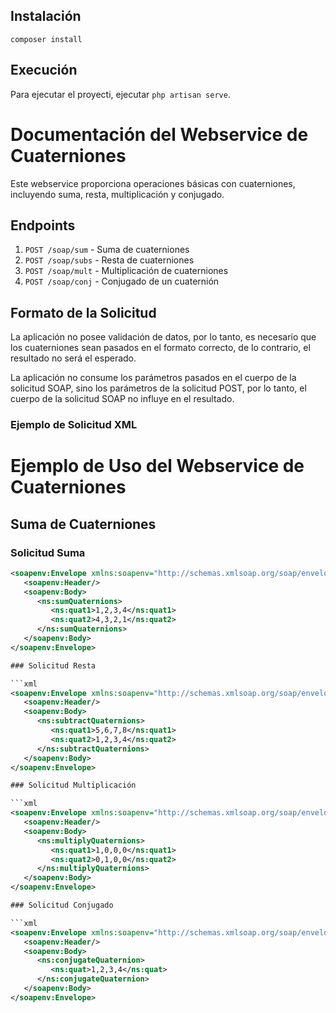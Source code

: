 ## Instalación 

`composer install`

## Execución
Para ejecutar el proyecti, ejecutar 
`php artisan serve`.

# Documentación del Webservice de Cuaterniones

Este webservice proporciona operaciones básicas con cuaterniones, incluyendo suma, resta, multiplicación y conjugado.

## Endpoints

1. `POST /soap/sum` - Suma de cuaterniones
2. `POST /soap/subs` - Resta de cuaterniones
3. `POST /soap/mult` - Multiplicación de cuaterniones
4. `POST /soap/conj` - Conjugado de un cuaternión

## Formato de la Solicitud

La aplicación no posee validación de datos, por lo tanto, es necesario que los cuaterniones sean pasados en el formato correcto, de lo contrario, el resultado no será el esperado.

La aplicación no consume los parámetros pasados en el cuerpo de la solicitud SOAP, sino los parámetros de la solicitud POST, por lo tanto, el cuerpo de la solicitud SOAP no influye en el resultado.

### Ejemplo de Solicitud XML

# Ejemplo de Uso del Webservice de Cuaterniones

## Suma de Cuaterniones

### Solicitud Suma

```xml
<soapenv:Envelope xmlns:soapenv="http://schemas.xmlsoap.org/soap/envelope/" xmlns:ns="http://127.0.0.1:8000/">
   <soapenv:Header/>
   <soapenv:Body>
      <ns:sumQuaternions>
         <ns:quat1>1,2,3,4</ns:quat1>
         <ns:quat2>4,3,2,1</ns:quat2>
      </ns:sumQuaternions>
   </soapenv:Body>
</soapenv:Envelope>

### Solicitud Resta

```xml
<soapenv:Envelope xmlns:soapenv="http://schemas.xmlsoap.org/soap/envelope/" xmlns:ns="http://127.0.0.1:8000/">
   <soapenv:Header/>
   <soapenv:Body>
      <ns:subtractQuaternions>
         <ns:quat1>5,6,7,8</ns:quat1>
         <ns:quat2>1,2,3,4</ns:quat2>
      </ns:subtractQuaternions>
   </soapenv:Body>
</soapenv:Envelope>

### Solicitud Multiplicación

```xml
<soapenv:Envelope xmlns:soapenv="http://schemas.xmlsoap.org/soap/envelope/" xmlns:ns="http://127.0.0.1:8000/">
   <soapenv:Header/>
   <soapenv:Body>
      <ns:multiplyQuaternions>
         <ns:quat1>1,0,0,0</ns:quat1>
         <ns:quat2>0,1,0,0</ns:quat2>
      </ns:multiplyQuaternions>
   </soapenv:Body>
</soapenv:Envelope>

### Solicitud Conjugado

```xml
<soapenv:Envelope xmlns:soapenv="http://schemas.xmlsoap.org/soap/envelope/" xmlns:ns="http://127.0.0.1:8000/">
   <soapenv:Header/>
   <soapenv:Body>
      <ns:conjugateQuaternion>
         <ns:quat>1,2,3,4</ns:quat>
      </ns:conjugateQuaternion>
   </soapenv:Body>
</soapenv:Envelope>